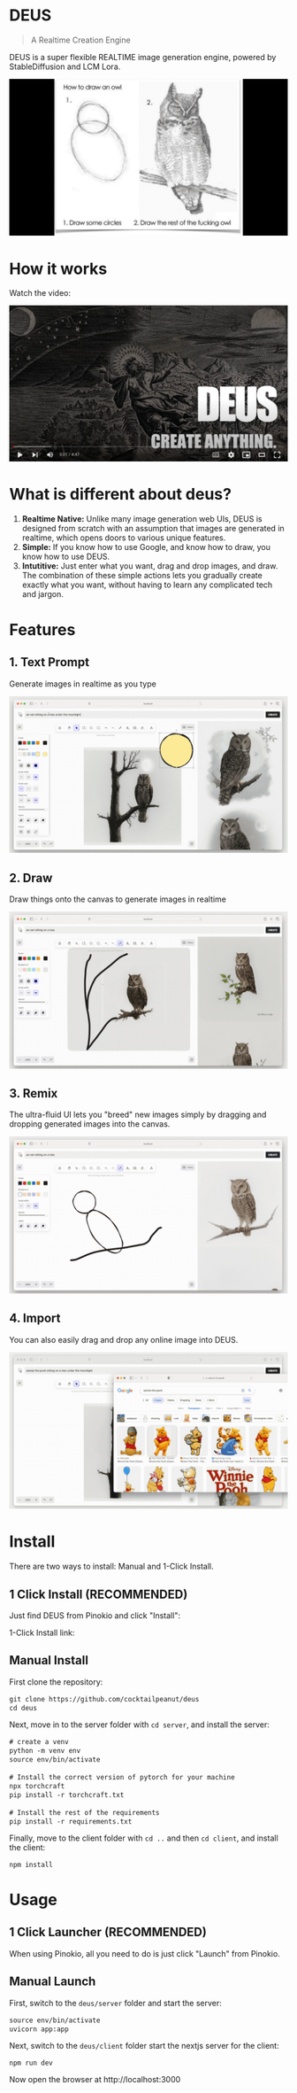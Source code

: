 # DEUS

> A Realtime Creation Engine

DEUS is a super flexible REALTIME image generation engine, powered by StableDiffusion and LCM Lora.

![owl.gif](owl.gif)


# How it works

Watch the video:

[![poster.png](poster.png)](https://www.youtube.com/watch?v=g8OiyHjlbbM)

# What is different about deus?

1. **Realtime Native:** Unlike many image generation web UIs, DEUS is designed from scratch with an assumption that images are generated in realtime, which opens doors to various unique features.
2. **Simple:** If you know how to use Google, and know how to draw, you know how to use DEUS.
3. **Intutitive:** Just enter what you want, drag and drop images, and draw. The combination of these simple actions lets you gradually create exactly what you want, without having to learn any complicated tech and jargon.

# Features

## 1. Text Prompt

Generate images in realtime as you type

![prompt.gif](prompt.gif)

## 2. Draw

Draw things onto the canvas to generate images in realtime

![draw.gif](draw.gif)

## 3. Remix

The ultra-fluid UI lets you "breed" new images simply by dragging and dropping generated images into the canvas.

![dragdrop.gif](dragdrop.gif)

## 4. Import

You can also easily drag and drop any online image into DEUS.

![webremix.gif](webremix.gif)

# Install

There are two ways to install: Manual and 1-Click Install.

## 1 Click Install (RECOMMENDED)

Just find DEUS from Pinokio and click "Install":

1-Click Install link: 

## Manual Install

First clone the repository:

```
git clone https://github.com/cocktailpeanut/deus
cd deus
```

Next, move in to the server folder with `cd server`, and install the server:

```
# create a venv
python -m venv env
source env/bin/activate

# Install the correct version of pytorch for your machine
npx torchcraft
pip install -r torchcraft.txt

# Install the rest of the requirements
pip install -r requirements.txt
```

Finally, move to the client folder with `cd ..` and then `cd client`, and install the client:

```
npm install
```

# Usage

## 1 Click Launcher (RECOMMENDED)

When using Pinokio, all you need to do is just click "Launch" from Pinokio.

## Manual Launch

First, switch to the `deus/server` folder and start the server:

```
source env/bin/activate
uvicorn app:app
```

Next, switch to the `deus/client` folder start the nextjs server for the client:

```
npm run dev
```

Now open the browser at http://localhost:3000
